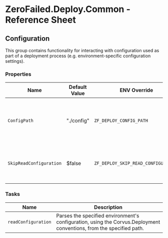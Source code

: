 # ZeroFailed.Deploy.Common - Reference Sheet

<!-- START_GENERATED_HELP -->

## Configuration

This group contains functionality for interacting with configuration used as part of a deployment process (e.g. environment-specific configuration settings).

### Properties

| Name                    | Default Value | ENV Override                        | Description                                                                             |
| ----------------------- | ------------- | ----------------------------------- | --------------------------------------------------------------------------------------- |
| `ConfigPath`            | "./config"    | `ZF_DEPLOY_CONFIG_PATH`             | The path to the folder containing  deployment configuration files for the environments. |
| `SkipReadConfiguration` | $false        | `ZF_DEPLOY_SKIP_READ_CONFIGURATION` | When true, the deployment configuration will not be processed.                          |

### Tasks

| Name                | Description                                                                                                         |
| ------------------- | ------------------------------------------------------------------------------------------------------------------- |
| `readConfiguration` | Parses the specified environment's configuration, using the Corvus.Deployment conventions, from the specified path. |


<!-- END_GENERATED_HELP -->
